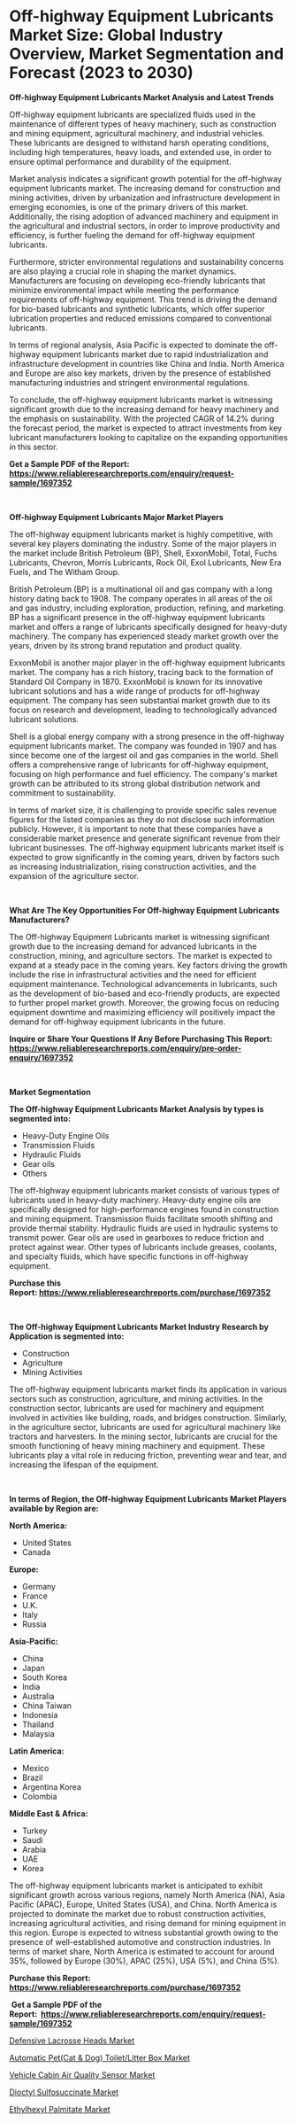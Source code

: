 <p><h1>Off-highway Equipment Lubricants Market Size: Global Industry Overview, Market Segmentation and Forecast (2023 to 2030)</h1></p><p><strong>Off-highway Equipment Lubricants Market Analysis and Latest Trends</strong></p>
<p><p>Off-highway equipment lubricants are specialized fluids used in the maintenance of different types of heavy machinery, such as construction and mining equipment, agricultural machinery, and industrial vehicles. These lubricants are designed to withstand harsh operating conditions, including high temperatures, heavy loads, and extended use, in order to ensure optimal performance and durability of the equipment.</p><p>Market analysis indicates a significant growth potential for the off-highway equipment lubricants market. The increasing demand for construction and mining activities, driven by urbanization and infrastructure development in emerging economies, is one of the primary drivers of this market. Additionally, the rising adoption of advanced machinery and equipment in the agricultural and industrial sectors, in order to improve productivity and efficiency, is further fueling the demand for off-highway equipment lubricants.</p><p>Furthermore, stricter environmental regulations and sustainability concerns are also playing a crucial role in shaping the market dynamics. Manufacturers are focusing on developing eco-friendly lubricants that minimize environmental impact while meeting the performance requirements of off-highway equipment. This trend is driving the demand for bio-based lubricants and synthetic lubricants, which offer superior lubrication properties and reduced emissions compared to conventional lubricants.</p><p>In terms of regional analysis, Asia Pacific is expected to dominate the off-highway equipment lubricants market due to rapid industrialization and infrastructure development in countries like China and India. North America and Europe are also key markets, driven by the presence of established manufacturing industries and stringent environmental regulations.</p><p>To conclude, the off-highway equipment lubricants market is witnessing significant growth due to the increasing demand for heavy machinery and the emphasis on sustainability. With the projected CAGR of 14.2% during the forecast period, the market is expected to attract investments from key lubricant manufacturers looking to capitalize on the expanding opportunities in this sector.</p></p>
<p><strong>Get a Sample PDF of the Report:&nbsp; <a href="https://www.reliableresearchreports.com/enquiry/request-sample/1697352">https://www.reliableresearchreports.com/enquiry/request-sample/1697352</a></strong></p>
<p>&nbsp;</p>
<p><strong>Off-highway Equipment Lubricants Major Market Players</strong></p>
<p><p>The off-highway equipment lubricants market is highly competitive, with several key players dominating the industry. Some of the major players in the market include British Petroleum (BP), Shell, ExxonMobil, Total, Fuchs Lubricants, Chevron, Morris Lubricants, Rock Oil, Exol Lubricants, New Era Fuels, and The Witham Group.</p><p>British Petroleum (BP) is a multinational oil and gas company with a long history dating back to 1908. The company operates in all areas of the oil and gas industry, including exploration, production, refining, and marketing. BP has a significant presence in the off-highway equipment lubricants market and offers a range of lubricants specifically designed for heavy-duty machinery. The company has experienced steady market growth over the years, driven by its strong brand reputation and product quality.</p><p>ExxonMobil is another major player in the off-highway equipment lubricants market. The company has a rich history, tracing back to the formation of Standard Oil Company in 1870. ExxonMobil is known for its innovative lubricant solutions and has a wide range of products for off-highway equipment. The company has seen substantial market growth due to its focus on research and development, leading to technologically advanced lubricant solutions.</p><p>Shell is a global energy company with a strong presence in the off-highway equipment lubricants market. The company was founded in 1907 and has since become one of the largest oil and gas companies in the world. Shell offers a comprehensive range of lubricants for off-highway equipment, focusing on high performance and fuel efficiency. The company's market growth can be attributed to its strong global distribution network and commitment to sustainability.</p><p>In terms of market size, it is challenging to provide specific sales revenue figures for the listed companies as they do not disclose such information publicly. However, it is important to note that these companies have a considerable market presence and generate significant revenue from their lubricant businesses. The off-highway equipment lubricants market itself is expected to grow significantly in the coming years, driven by factors such as increasing industrialization, rising construction activities, and the expansion of the agriculture sector.</p></p>
<p>&nbsp;</p>
<p><strong>What Are The Key Opportunities For Off-highway Equipment Lubricants Manufacturers?</strong></p>
<p><p>The Off-highway Equipment Lubricants market is witnessing significant growth due to the increasing demand for advanced lubricants in the construction, mining, and agriculture sectors. The market is expected to expand at a steady pace in the coming years. Key factors driving the growth include the rise in infrastructural activities and the need for efficient equipment maintenance. Technological advancements in lubricants, such as the development of bio-based and eco-friendly products, are expected to further propel market growth. Moreover, the growing focus on reducing equipment downtime and maximizing efficiency will positively impact the demand for off-highway equipment lubricants in the future.</p></p>
<p><strong>Inquire or Share Your Questions If Any Before Purchasing This Report: <a href="https://www.reliableresearchreports.com/enquiry/pre-order-enquiry/1697352">https://www.reliableresearchreports.com/enquiry/pre-order-enquiry/1697352</a></strong></p>
<p>&nbsp;</p>
<p><strong>Market Segmentation</strong></p>
<p><strong>The Off-highway Equipment Lubricants Market Analysis by types is segmented into:</strong></p>
<p><ul><li>Heavy-Duty Engine Oils</li><li>Transmission Fluids</li><li>Hydraulic Fluids</li><li>Gear oils</li><li>Others</li></ul></p>
<p><p>The off-highway equipment lubricants market consists of various types of lubricants used in heavy-duty machinery. Heavy-duty engine oils are specifically designed for high-performance engines found in construction and mining equipment. Transmission fluids facilitate smooth shifting and provide thermal stability. Hydraulic fluids are used in hydraulic systems to transmit power. Gear oils are used in gearboxes to reduce friction and protect against wear. Other types of lubricants include greases, coolants, and specialty fluids, which have specific functions in off-highway equipment.</p></p>
<p><strong>Purchase this Report:&nbsp;<a href="https://www.reliableresearchreports.com/purchase/1697352">https://www.reliableresearchreports.com/purchase/1697352</a></strong></p>
<p>&nbsp;</p>
<p><strong>The Off-highway Equipment Lubricants Market Industry Research by Application is segmented into:</strong></p>
<p><ul><li>Construction</li><li>Agriculture</li><li>Mining Activities</li></ul></p>
<p><p>The off-highway equipment lubricants market finds its application in various sectors such as construction, agriculture, and mining activities. In the construction sector, lubricants are used for machinery and equipment involved in activities like building, roads, and bridges construction. Similarly, in the agriculture sector, lubricants are used for agricultural machinery like tractors and harvesters. In the mining sector, lubricants are crucial for the smooth functioning of heavy mining machinery and equipment. These lubricants play a vital role in reducing friction, preventing wear and tear, and increasing the lifespan of the equipment.</p></p>
<p>&nbsp;</p>
<p><strong>In terms of Region, the Off-highway Equipment Lubricants Market Players available by Region are:</strong></p>
<p>
    <p> <strong> North America: </strong>
        <ul>
            <li>United States</li>
            <li>Canada</li>
        </ul>
        </p> 
    <p> <strong> Europe: </strong>
        <ul>
            <li>Germany</li>
            <li>France</li>
            <li>U.K.</li>
            <li>Italy</li>
            <li>Russia</li>
        </ul>
        </p> 
    <p> <strong> Asia-Pacific: </strong>
        <ul>
            <li>China</li>
            <li>Japan</li>
            <li>South Korea</li>
            <li>India</li>
            <li>Australia</li>
            <li>China Taiwan</li>
            <li>Indonesia</li>
            <li>Thailand</li>
            <li>Malaysia</li>
        </ul>
        </p> 
    <p> <strong> Latin America: </strong>
        <ul>
            <li>Mexico</li>
            <li>Brazil</li>
            <li>Argentina Korea</li>
            <li>Colombia</li>
        </ul>
        </p> 
    <p> <strong> Middle East & Africa: </strong>
        <ul>
            <li>Turkey</li>
            <li>Saudi</li>
            <li>Arabia</li>
            <li>UAE</li>
            <li>Korea</li>
        </ul>
    </p>
    </p>
<p><p>The off-highway equipment lubricants market is anticipated to exhibit significant growth across various regions, namely North America (NA), Asia Pacific (APAC), Europe, United States (USA), and China. North America is projected to dominate the market due to robust construction activities, increasing agricultural activities, and rising demand for mining equipment in this region. Europe is expected to witness substantial growth owing to the presence of well-established automotive and construction industries. In terms of market share, North America is estimated to account for around 35%, followed by Europe (30%), APAC (25%), USA (5%), and China (5%).</p></p>
<p><strong>Purchase this Report: <a href="https://www.reliableresearchreports.com/purchase/1697352">https://www.reliableresearchreports.com/purchase/1697352</a></strong></p>
<p>&nbsp;<strong>Get a Sample PDF of the Report:&nbsp;&nbsp;<a href="https://www.reliableresearchreports.com/enquiry/request-sample/1697352">https://www.reliableresearchreports.com/enquiry/request-sample/1697352</a></strong></p>
<p><strong></strong></p>
<p><p><a href="https://github.com/amonskiyk/Market-Research-Report-List-1/blob/main/defensive-lacrosse-heads-market.md">Defensive Lacrosse Heads Market</a></p><p><a href="https://github.com/gaydyna/Market-Research-Report-List-1/blob/main/automatic-petcat-dog-toiletlitter-box-market.md">Automatic Pet(Cat & Dog) Toilet/Litter Box Market</a></p><p><a href="https://www.linkedin.com/pulse/vehicle-cabin-air-quality-sensor-market-size-share-amp-trends-94rze/">Vehicle Cabin Air Quality Sensor Market</a></p><p><a href="https://medium.com/@amandagarza17/dioctyl-sulfosuccinate-market-size-and-market-trends-complete-industry-overview-2023-to-2030-97bfeaf77ec6">Dioctyl Sulfosuccinate Market</a></p><p><a href="https://medium.com/@josephweaver29/ethylhexyl-palmitate-market-analysis-and-sze-forecasted-for-period-from-2023-to-2030-6baaebf85ed0">Ethylhexyl Palmitate Market</a></p></p>